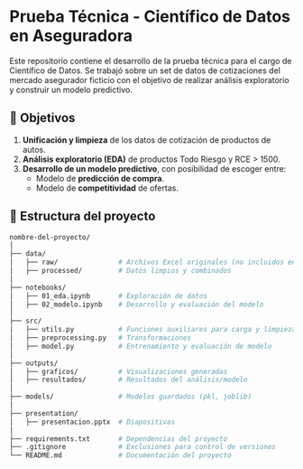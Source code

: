 # Prueba Técnica - Científico de Datos en Aseguradora

Este repositorio contiene el desarrollo de la prueba técnica para el cargo de Científico de Datos. Se trabajó sobre un set de datos de cotizaciones del mercado asegurador ficticio con el objetivo de realizar análisis exploratorio y construir un modelo predictivo.

## 🧠 Objetivos

1. **Unificación y limpieza** de los datos de cotización de productos de autos.
2. **Análisis exploratorio (EDA)** de productos Todo Riesgo y RCE > 1500.
3. **Desarrollo de un modelo predictivo**, con posibilidad de escoger entre:
   - Modelo de **predicción de compra**.
   - Modelo de **competitividad** de ofertas.

## 📁 Estructura del proyecto

```bash
nombre-del-proyecto/
│
├── data/
│   ├── raw/               # Archivos Excel originales (no incluidos en el repo)
│   ├── processed/         # Datos limpios y combinados
│
├── notebooks/
│   ├── 01_eda.ipynb       # Exploración de datos
│   ├── 02_modelo.ipynb    # Desarrollo y evaluación del modelo
│
├── src/
│   ├── utils.py           # Funciones auxiliares para carga y limpieza
│   ├── preprocessing.py   # Transformaciones
│   ├── model.py           # Entrenamiento y evaluación de modelo
│
├── outputs/
│   ├── graficos/          # Visualizaciones generadas
│   ├── resultados/        # Resultados del análisis/modelo
│
├── models/                # Modelos guardados (pkl, joblib)
│
├── presentation/
│   ├── presentacion.pptx  # Diapositivas
│
├── requirements.txt       # Dependencias del proyecto
├── .gitignore             # Exclusiones para control de versiones
└── README.md              # Documentación del proyecto
